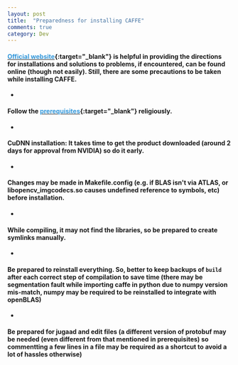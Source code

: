 ```yaml
---
layout: post
title:  "Preparedness for installing CAFFE"
comments: true
category: Dev
---
```


#### [<font color="#3498DB">Official website</font>](http://caffe.berkeleyvision.org/installation.html){:target="_blank"} is helpful in providing the directions for installations and solutions to problems, if encountered, can be found online (though not easily). Still, there are some precautions to be taken while installing CAFFE.

- 
#### Follow the [<font color="#3498DB">prerequisites</font>](http://caffe.berkeleyvision.org/installation.html#prerequisites){:target="_blank"} religiously.
- 
#### CuDNN installation: It takes time to get the product downloaded (around 2 days for approval from NVIDIA) so do it early.
- 
#### Changes may be made in Makefile.config (e.g. if BLAS isn't via ATLAS, or libopencv_imgcodecs.so causes undefined reference to symbols, etc) before installation.
- 
#### While compiling, it may not find the libraries, so be prepared to create symlinks manually.
- 
#### Be prepared to reinstall everything. So, better to keep backups of `build` after each correct step of compilation to save time (there may be segmentation fault while importing caffe in python due to numpy version mis-match, numpy may be required to be reinstalled to integrate with openBLAS)
- 
#### Be prepared for jugaad and edit files (a different version of protobuf may be needed (even different from that mentioned in prerequisites) so commentting a few lines in a file may be required as a shortcut to avoid a lot of hassles otherwise)
